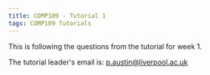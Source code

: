 ```yaml
---
title: COMP109 - Tutorial 1
tags: COMP109 Tutorials
---
```

This is following the questions from the tutorial for week 1.

The tutorial leader's email is: [p.austin@liverpool.ac.uk](mailto:p.austin@liverpool.ac.uk)

